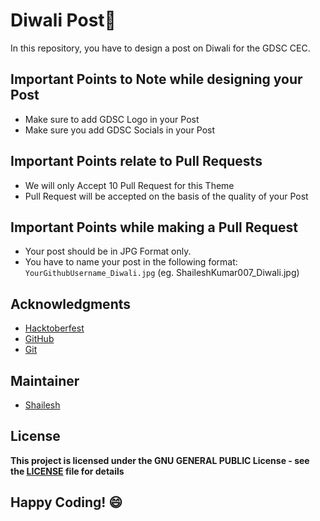 # Diwali Post🧨
In this repository, you have to design a post on Diwali for the GDSC CEC.

## Important Points to Note while designing your Post
- Make sure to add GDSC Logo in your Post
- Make sure you add GDSC Socials in your Post


## Important Points relate to Pull Requests
- We will only Accept 10 Pull Request for this Theme
- Pull Request will be accepted on the basis of the quality of your Post


## Important Points while making a Pull Request
- Your post should be in JPG Format only.
- You have to name your post in the following format:
 `YourGithubUsername_Diwali.jpg`
 (eg. ShaileshKumar007_Diwali.jpg)
 
 ## Acknowledgments
- [Hacktoberfest](https://hacktoberfest.digitalocean.com/)
- [GitHub](https://github.com)
- [Git](https://git-scm.com/)

## Maintainer
- [Shailesh](https://github.com/ShaileshKumar007)

## License
**This project is licensed under the GNU GENERAL PUBLIC License - see the [LICENSE](../LICENSE) file for details**

## Happy Coding! :smile:

